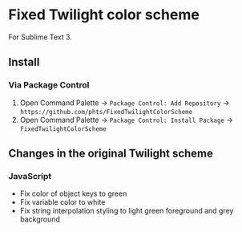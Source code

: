 # Fixed Twilight color scheme 

For Sublime Text 3.

## Install

### Via Package Control

1. Open Command Palette &rarr; `Package Control: Add Repository` &rarr; `https://github.com/phts/FixedTwilightColorScheme`
2. Open Command Palette &rarr; `Package Control: Install Package` &rarr; `FixedTwilightColorScheme`

## Changes in the original Twilight scheme

### JavaScript

* Fix color of object keys to green
* Fix variable color to white
* Fix string interpolation styling to light green foreground
  and grey background

